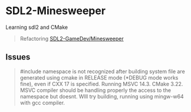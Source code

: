 # SDL2-Minesweeper
Learning sdl2 and CMake
> Refactoring [SDL2-GameDev/Minesweeper](https://github.com/guyllaumedemers/SDL2-GameDev/tree/master/SDL2-Minesweeper)

## Issues
> #include <filestream> namespace is not recognized after building system file are generated using cmake in RELEASE mode (*DEBUG mode works fine), even if CXX 17 is specified. Running MSVC 14.3. CMake 3.22. MSVC compiler should be handling properly the access to the namespace but doesnt. WIll try building, running using mingw-w64 with gcc compiler. 
